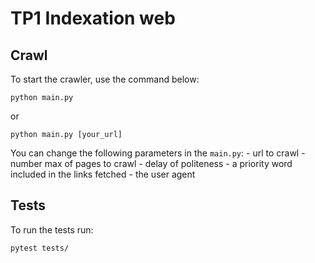 # TP1 Indexation web

## Crawl

To start the crawler, use the command below:
```
python main.py
```

or

```
python main.py [your_url]
```

You can change the following parameters in the `main.py`:
    - url to crawl
    - number max of pages to crawl
    - delay of politeness
    - a priority word included in the links fetched
    - the user agent

## Tests

To run the tests run:
```
pytest tests/
```